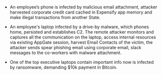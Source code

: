 - An employee’s phone is infected by malicious email attachment, attacker harvested corporate credit card cached in Expensify app memory and make illegal transactions from another State.

- An employee's laptop infected by a drive-by malware, which phones home, persisted and establishes C2. The remote attacker monitors and captures all the communication on the laptop, access internal resources via existing AppGate session, harvest Email Contacts of the victim, the attacker sends spear phishing email using corporate email, slack messages to the co-workers with malware attachment.

- One of the top executive laptops contain important info now is infected by ransomware, demanding $10k payment in Bitcoin.
